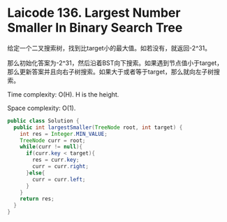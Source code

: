 # Laicode 136. Largest Number Smaller In Binary Search Tree

给定一个二叉搜索树，找到比target小的最大值。如若没有，就返回-2^31。

那么初始化答案为-2^31，然后沿着BST向下搜索。如果遇到节点值小于target，那么更新答案并且向右子树搜索。如果大于或者等于target，那么就向左子树搜索。

Time complexity: O(H). H is the height.

Space complexity: O(1).

```java
public class Solution {
  public int largestSmaller(TreeNode root, int target) {
    int res = Integer.MIN_VALUE;
    TreeNode curr = root;
    while(curr != null){
      if(curr.key < target){
        res = curr.key;
        curr = curr.right;
      }else{
        curr = curr.left;
      }
    }
    return res;
  }
}
```